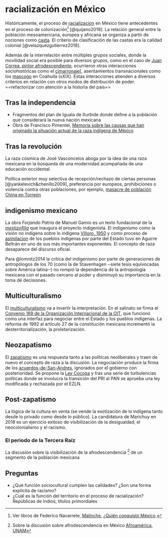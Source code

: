 # racialización en México

Históricamente, el proceso de [racializacion](racializacion.md) en México tiene antecedentes en el proceso de colonización[^colonizacion] [@quijano2019]. La relación general entre la población mesoamericana, europea y africana se organiza a partir  de nociones como [casta](https://es.wikipedia.org/wiki/Sistema_de_castas_colonial). El criterio de clasificación de las castas era la calidad colonial [@velazquezgutierrez2018].

Además de la interrelación entre múltiples grupos sociales, donde la movilidad social era posible para diversos grupos, como en el caso de [Juan Correa, pintor afrodescendiente](https://books.google.com.mx/books?id=hZqQahkzVqcC&q=juan+correa,+multato+libre&dq=juan+correa,+multato+libre&hl=es-419&sa=X&redir_esc=y), ocurrieron otras interacciones sociohistóricas como el [cimarronaje](cimarronaje.md)[, asentamientos transnacionales como los [mascogo](https://www.nacionmulticultural.unam.mx/reconocimientopueblosnegros/docs/162.pdf) en Coahuila (sXIX). Estas interacciones atienden a diversos criterios  en relación con otros modos de distribución de poder. ==refactorizar con atención a la historia del país==

## Tras la independencia

* Fragmentos del plan de Iguala de Iturbide donde define a la población que considerará la nueva nación mexicana
* Obra de Francisco Pimentel, [Memoria sobre las causas que han originado la situación actual de la raza indígena de México](https://archive.org/details/memoriasobrelas00pimegoog)

## Tras la revolución

La raza cósmica de José Vasconcelos aboga por la idea de una raza mexicana en la búsqueda de una modernidad acompañada de una educación occidental.

Política exterior muy selectiva de recepción/rechazo de ciertas personas [@yankelevich&chenillo2009], preferencia por europeos, prohibiciones o violencia contra otras poblaciones, por ejemplo, [masacre de población China en Torreón](https://es.wikipedia.org/wiki/Matanza_de_chinos_de_Torre%C3%B3n)

## indigenismo mexicano

La obra *Forjando Patria* de Manuel Gamio es un texto fundacional de la *[mestizofilia](mestizofilia.md)* que inaugura el proyecto indigenista. El indigenismo como la visión no indígena sobre lo indígena [Villoro, 1950](https://introconquista.files.wordpress.com/2019/09/villoro-los-grandes-momentos-del-indigenismo.pdf) y como proceso de [asimilacion](asimilacion.md) de los pueblos indígenas por parte del Estado tuvo en Aguirre Beltrán en uno de sus más importantes exponentes. El concepto de raza desaparece del discurso oficial.

Para @lomnitz2014 la crítica del indigenismo por parte de generaciones de antropólogos de los 70 (como la de Stavenhagen ─siete tesis equivocadas sobre América latina─) no rompió la dependencia de la antropología mexicana con el pasado cercano al poder y disminuyó su importancia en la toma de decisiones.

## Multiculturalismo

El [multiculturalismo](multiculturalismo.md) va a invertir la interpretación. En el salinato se firma el [Convenio 169 de la Organización Internacional de la OIT](https://www.ilo.org/wcmsp5/groups/public/---americas/---ro-lima/documents/publication/wcms_345065.pdf), que funcionó como una interfaz para negociar entre el Estado y los pueblos indígenas. La reforma de 1992 al artículo 27 de la constitución mexicana incrementó la desterritorialización, la proletarización.

## Neozapatismo

El [zapatismo](zapatismo.md) es una respuesta tanto a las políticas neoliberales y traen de nuevo el concepto de raza a la discusión. La negociación produce la firma de los [acuerdos-de-San-Andres](acuerdos-de-San-Andres.md), ignorados por el gobierno con posterioridad. Se propone la [Ley Cocopa](https://es.wikipedia.org/wiki/Comisi%C3%B3n_para_la_Concordia_y_Pacificaci%C3%B3n) y tras una serie de turbulencias políticas donde se involucra la transición del PRI al PAN se aprueba una ley modificada y rechazada por el EZLN.

## Post-zapatismo

La lógica de la cultura en venta (se vende la exotización de lo indígena tanto desde lo privado como desde lo público). La candidatura de Marichuy en 2018 es un ejercicio exitoso de visibilización de la desigualdad, el neocolonialismo y el racismo.

### El periodo de la Tercera Raíz

La discusión sobre la visibilización de la afrodescendencia [^afrodescendencia] de un segmento de la población mexicana

## Preguntas

* ¿Qué función sociocultural cumplen las calidades? ¿Son una forma explícita de racismo?
* ¿Cuál es la función del territorio en el proceso de racialización? Repúblicas de Indios, títulos primordiales

[^colonizacion]: Ver libros de Federico Navarrete, [Malinche](https://books.google.com.mx/books?id=DIc_EAAAQBAJ&printsec=frontcover&dq=Federico+navarrete+conquista&hl=es-419&sa=X&redir_esc=y#v=onepage&q=Federico%20navarrete%20conquista&f=false), [¿Quién conquistó México](https://play.google.com/books/reader?id=6cy4DwAAQBAJ&pg=GBS.PP1&printsec=frontcover).

[^afrodescendencia]: Sobre la discusión sobre afrodescendencia en México [Afroamérica, UNAM](https://www.nacionmulticultural.unam.mx/afroamerica/presentacion.html)
